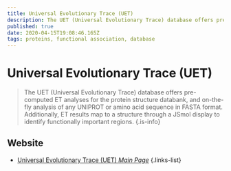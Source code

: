 ```yaml
---
title: Universal Evolutionary Trace (UET)
description: The UET (Universal Evolutionary Trace) database offers pre-computed ET analyses for the protein structure databank, and on-the-fly analysis of any UNIPROT or amino acid sequence in FASTA format.
published: true
date: 2020-04-15T19:08:46.165Z
tags: proteins, functional association, database
---
```


# Universal Evolutionary Trace (UET)

> The UET (Universal Evolutionary Trace) database offers pre-computed ET analyses for the protein structure databank, and on-the-fly analysis of any UNIPROT or amino acid sequence in FASTA format. Additionally, ET results map to a structure through a JSmol display to identify functionally important regions.
{.is-info}



## Website

- [Universal Evolutionary Trace (UET) *Main Page*](http://lichtargelab.org/software/uet)
{.links-list}


